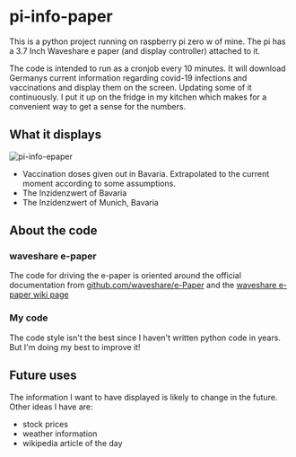 # pi-info-paper

This is a python project running on raspberry pi zero w of mine. The pi has a 3.7 Inch Waveshare e paper (and display controller) attached to it.

The code is intended to run as a cronjob every 10 minutes.
It will download Germanys current information regarding covid-19 infections and vaccinations and display them on the screen. Updating some of it continuously.
I put it up on the fridge in my kitchen which makes for a convenient way to get a sense for the numbers.

## What it displays

![pi-info-epaper](https://user-images.githubusercontent.com/33176142/111890186-6d5a0980-89e7-11eb-8aa8-7fe316021a20.jpg)

- Vaccination doses given out in Bavaria. Extrapolated to the current moment according to some assumptions.
- The Inzidenzwert of Bavaria
- The Inzidenzwert of Munich, Bavaria

## About the code

### waveshare e-paper

The code for driving the e-paper is oriented around the official documentation from
[github.com/waveshare/e-Paper](https://github.com/waveshare/e-Paper) and the [waveshare e-paper wiki page](https://www.waveshare.com/wiki/3.7inch_e-Paper_HAT)

### My code

The code style isn't the best since I haven't written python code in years. But I'm doing my best to improve it!

## Future uses

The information I want to have displayed is likely to change in the future. Other ideas I have are:

- stock prices
- weather information
- wikipedia article of the day


